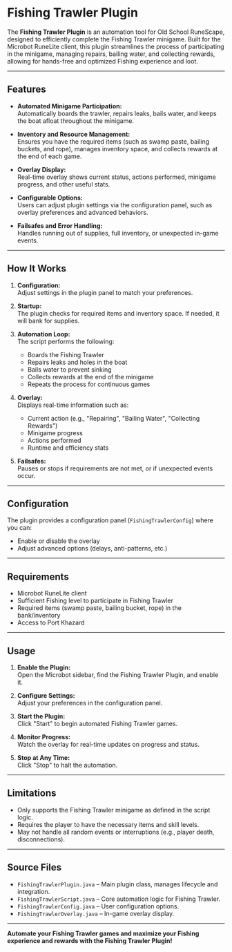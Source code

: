 ﻿# Fishing Trawler Plugin

The **Fishing Trawler Plugin** is an automation tool for Old School RuneScape, designed to efficiently complete the Fishing Trawler minigame. Built for the Microbot RuneLite client, this plugin streamlines the process of participating in the minigame, managing repairs, bailing water, and collecting rewards, allowing for hands-free and optimized Fishing experience and loot.

---

## Features

- **Automated Minigame Participation:**  
  Automatically boards the trawler, repairs leaks, bails water, and keeps the boat afloat throughout the minigame.

- **Inventory and Resource Management:**  
  Ensures you have the required items (such as swamp paste, bailing buckets, and rope), manages inventory space, and collects rewards at the end of each game.

- **Overlay Display:**  
  Real-time overlay shows current status, actions performed, minigame progress, and other useful stats.

- **Configurable Options:**  
  Users can adjust plugin settings via the configuration panel, such as overlay preferences and advanced behaviors.

- **Failsafes and Error Handling:**  
  Handles running out of supplies, full inventory, or unexpected in-game events.

---

## How It Works

1. **Configuration:**  
   Adjust settings in the plugin panel to match your preferences.

2. **Startup:**  
   The plugin checks for required items and inventory space. If needed, it will bank for supplies.

3. **Automation Loop:**  
   The script performs the following:
    - Boards the Fishing Trawler
    - Repairs leaks and holes in the boat
    - Bails water to prevent sinking
    - Collects rewards at the end of the minigame
    - Repeats the process for continuous games

4. **Overlay:**  
   Displays real-time information such as:
    - Current action (e.g., "Repairing", "Bailing Water", "Collecting Rewards")
    - Minigame progress
    - Actions performed
    - Runtime and efficiency stats

5. **Failsafes:**  
   Pauses or stops if requirements are not met, or if unexpected events occur.

---

## Configuration

The plugin provides a configuration panel (`FishingTrawlerConfig`) where you can:

- Enable or disable the overlay
- Adjust advanced options (delays, anti-patterns, etc.)

---

## Requirements

- Microbot RuneLite client
- Sufficient Fishing level to participate in Fishing Trawler
- Required items (swamp paste, bailing bucket, rope) in the bank/inventory
- Access to Port Khazard

---

## Usage

1. **Enable the Plugin:**  
   Open the Microbot sidebar, find the Fishing Trawler Plugin, and enable it.

2. **Configure Settings:**  
   Adjust your preferences in the configuration panel.

3. **Start the Plugin:**  
   Click "Start" to begin automated Fishing Trawler games.

4. **Monitor Progress:**  
   Watch the overlay for real-time updates on progress and status.

5. **Stop at Any Time:**  
   Click "Stop" to halt the automation.

---

## Limitations

- Only supports the Fishing Trawler minigame as defined in the script logic.
- Requires the player to have the necessary items and skill levels.
- May not handle all random events or interruptions (e.g., player death, disconnections).

---

## Source Files

- `FishingTrawlerPlugin.java` – Main plugin class, manages lifecycle and integration.
- `FishingTrawlerScript.java` – Core automation logic for Fishing Trawler.
- `FishingTrawlerConfig.java` – User configuration options.
- `FishingTrawlerOverlay.java` – In-game overlay display.

---

**Automate your Fishing Trawler games and maximize your Fishing experience and rewards with the Fishing Trawler Plugin!**